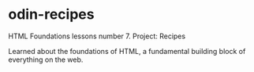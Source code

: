 # odin-recipes

HTML Foundations lessons number 7.
Project: Recipes

Learned about the foundations of HTML, a fundamental building block of everything on the web.